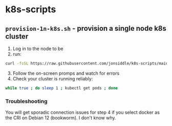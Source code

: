 # k8s-scripts

## `provision-1n-k8s.sh` - provision a single node k8s cluster

1. Log in to the node to be
2. run:
```bash
curl -fsSL https://raw.githubusercontent.com/jonsiddle/k8s-scripts/main/provision-1n-k8s.sh | bash
```
3. Follow the on-screen promps and watch for errors
4. Check your cluster is running reliably:
```bash
while true ; do sleep 1 ; kubectl get pods ; done
```

### Troubleshooting

You will get sporadic connection issues for step 4 if you select docker as the CRI on Debian 12 (bookworm). I don't know why.
